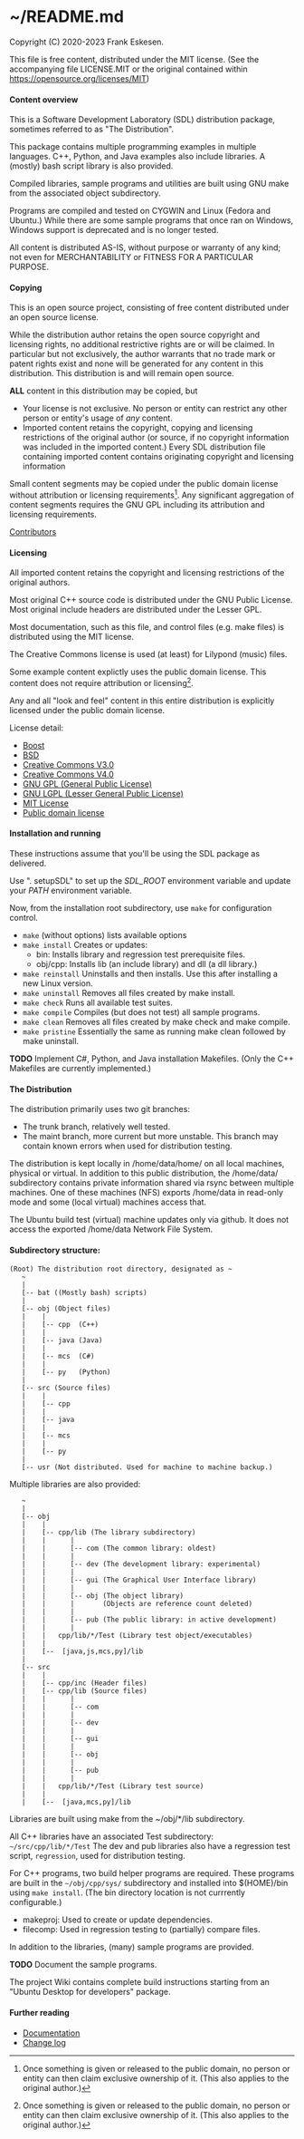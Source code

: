 <!-- -------------------------------------------------------------------------
//
//       Copyright (C) 2020-2023 Frank Eskesen.
//
//       This file is free content, distributed under the MIT license.
//       (See accompanying file LICENSE.MIT or the original contained
//       within https://opensource.org/licenses/MIT)
//
//----------------------------------------------------------------------------
//
// Title-
//       ~/README.md
//
// Purpose-
//       SDL Project overview information.
//
// Last change date-
//       2023/08/05
//
//------------------------------------------------------------------------ -->

# ~/README.md

Copyright (C) 2020-2023 Frank Eskesen.

This file is free content, distributed under the MIT license.
(See the accompanying file LICENSE.MIT or the original contained
within https://opensource.org/licenses/MIT)

#### Content overview
This is a Software Development Laboratory (SDL) distribution package,
sometimes referred to as "The Distribution".

This package contains multiple programming examples in multiple languages.
C++, Python, and Java examples also include libraries.
A (mostly) bash script library is also provided.

Compiled libraries, sample programs and utilities are built using GNU make
from the associated object subdirectory.

Programs are compiled and tested on CYGWIN and Linux (Fedora and Ubuntu.)
While there are some sample programs that once ran on Windows,
Windows support is deprecated and is no longer tested.

All content is distributed AS-IS, without purpose or warranty of any kind;
not even for MERCHANTABILITY or FITNESS FOR A PARTICULAR PURPOSE.

#### Copying
This is an open source project, consisting of free content distributed under
an open source license.

While the distribution author retains the open source copyright and licensing
rights, no additional restrictive rights are or will be claimed.
In particular but not exclusively, the author warrants that no trade mark or
patent rights exist and none will be generated for any content in this
distribution. This distribution is and will remain open source.

**ALL** content in this distribution may be copied, but
- Your license is not exclusive. No person or entity can restrict any other
person or entity's usage of *any* content.
- Imported content retains the copyright, copying and licensing restrictions
of the original author (or source, if no copyright information was included
in the imported content.)
Every SDL distribution file containing imported content contains
originating copyright and licensing information

Small content segments may be copied under the public domain license
without attribution or licensing requirements[^1].
Any significant aggregation of content segments requires the GNU GPL
including its attribution and licensing requirements.

[Contributors](./CONTRIBUTORS.md)

#### Licensing
All imported content retains the copyright and licensing restrictions of
the original authors.

Most original C++ source code is distributed under the GNU Public License.
Most original include headers are distributed under the Lesser GPL.

Most documentation, such as this file, and control files (e.g. make files) is
distributed using the MIT license.

The Creative Commons license is used (at least) for Lilypond (music) files.

Some example content explictly uses the public domain license.
This content does not require attribution or licensing[^1].

Any and all "look and feel" content in this entire distribution is explicitly
licensed under the public domain license.

[^1]: Once something is given or released to the public domain,
no person or entity can then claim exclusive ownership of it.
(This also applies to the original author.)

License detail:
- [Boost](.licenses/LICENSE.BOOST-1.0)
- [BSD](.licenses/LICENSE.BSD-3)
- [Creative Commons V3.0](.licenses/LICENSE.BY_SA-3.0)
- [Creative Commons V4.0](.licenses/LICENSE.BY_SA-4.0)
- [GNU GPL (General Public License)](.licenses/LICENSE.GPL-3.0)
- [GNU LGPL (Lesser General Public License)](.licenses/LICENSE.LGPL-3.0)
- [MIT License](.licenses/LICENSE.MIT)
- [Public domain license](.licenses/LICENSE.UNLICENSE)

#### Installation and running

These instructions assume that you'll be using the SDL package as delivered.

Use ". setupSDL" to set up the *SDL_ROOT* environment variable and update
your *PATH* environment variable.

Now, from the installation root subdirectory,
use `make` for configuration control.
- `make` (without options) lists available options
- `make install` Creates or updates:
  - bin: Installs library and regression test prerequisite files.
  - obj/cpp: Installs lib (an include library) and dll (a dll library.)
- `make reinstall` Uninstalls and then installs. Use this after installing
a new Linux version.
- `make uninstall` Removes all files created by make install.
- `make check` Runs all available test suites.
- `make compile` Compiles (but does not test) all sample programs.
- `make clean` Removes all files created by make check and make compile.
- `make pristine` Essentially the same as running make clean followed by
make uninstall.

__TODO__ Implement C#, Python, and Java installation Makefiles.
(Only the C++ Makefiles are currently implemented.)

#### The Distribution
The distribution primarily uses two git branches:
- The trunk branch, relatively well tested.
- The maint branch, more current but more unstable.
This branch may contain known errors when used for distribution testing.

The distribution is kept locally in /home/data/home/ on all local machines,
physical or virtual.
In addition to this public distribution, the /home/data/ subdirectory contains
private information shared via rsync between multiple machines.
One of these machines (NFS) exports /home/data in read-only mode and
some (local virtual) machines access that.

The Ubuntu build test (virtual) machine updates only via github.
It does not access the exported /home/data Network File System.

#### Subdirectory structure:

```
(Root) The distribution root directory, designated as ~
   ~
   |
   [-- bat ((Mostly bash) scripts)
   |
   [-- obj (Object files)
   |    |
   |    [-- cpp  (C++)
   |    |
   |    [-- java (Java)
   |    |
   |    [-- mcs  (C#)
   |    |
   |    [-- py   (Python)
   |
   [-- src (Source files)
   |    |
   |    [-- cpp
   |    |
   |    [-- java
   |    |
   |    [-- mcs
   |    |
   |    [-- py
   |
   [-- usr (Not distributed. Used for machine to machine backup.)
```

Multiple libraries are also provided:

```
   ~
   |
   [-- obj
   |    |
   |    [-- cpp/lib (The library subdirectory)
   |    |      |
   |    |      [-- com (The common library: oldest)
   |    |      |
   |    |      [-- dev (The development library: experimental)
   |    |      |
   |    |      [-- gui (The Graphical User Interface library)
   |    |      |
   |    |      [-- obj (The object library)
   |    |      |       (Objects are reference count deleted)
   |    |      |
   |    |      [-- pub (The public library: in active development)
   |    |      |
   |    |   cpp/lib/*/Test (Library test object/executables)
   |    |
   |    [--  [java,js,mcs,py]/lib
   |
   [-- src
   |    |
   |    [-- cpp/inc (Header files)
   |    [-- cpp/lib (Source files)
   |    |      |
   |    |      [-- com
   |    |      |
   |    |      [-- dev
   |    |      |
   |    |      [-- gui
   |    |      |
   |    |      [-- obj
   |    |      |
   |    |      [-- pub
   |    |      |
   |    |   cpp/lib/*/Test (Library test source)
   |    |
   |    [--  [java,mcs,py]/lib
```

Libraries are built using make from the ~/obj/*/lib subdirectory.

All C++ libraries have an associated Test subdirectory:
`~/src/cpp/lib/*/Test`
The dev and pub libraries also have a regression test script, `regression`,
used for distribution testing.

For C++ programs, two build helper programs are required.
These programs are built in the `~/obj/cpp/sys/` subdirectory and installed
into $(HOME)/bin using `make install`.
(The bin directory location is not currrently configurable.)

- makeproj: Used to create or update dependencies.
- filecomp: Used in regression testing to (partially) compare files.

In addition to the libraries, (many) sample programs are provided.

__TODO__ Document the sample programs.

The project Wiki contains complete build instructions starting from an
"Ubuntu Desktop for developers" package.

#### Further reading

- [Documentation](src/doc/index.md)
- [Change log](./COMMIT.md)
